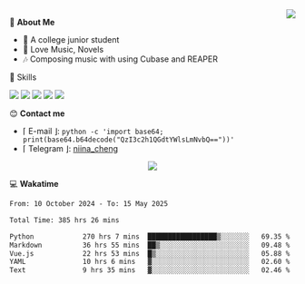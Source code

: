 <a href="#">
    <img align="right" src="https://github-readme-stats-tau-lilac-25.vercel.app/api?username=irorange27&count_private=true&show_icons=true&theme=transparent" />
</a>

💭 **About Me**

- 🏫 A college junior student
- 🍕 Love Music, Novels
- 🎶 Composing music with using Cubase and REAPER


🚀 Skills

![](https://img.shields.io/badge/-python-3e74a2?style=for-the-badge&logo=Python&logoColor=fff
)
![](https://img.shields.io/badge/-javascript-f0db4f?style=for-the-badge&logo=JavaScript&logoColor=fff
)
![](https://img.shields.io/badge/-vue3-41b883?style=for-the-badge&logo=Vue.js&logoColor=fff
)
![](https://img.shields.io/badge/-docker-2496ed?style=for-the-badge&logo=Docker&logoColor=fff
)
![](https://img.shields.io/badge/-linux-000000?style=for-the-badge&logo=Linux&logoColor=fff&color=000
)

😊 **Contact me**

- ⌈ E-mail ⌋: `python -c 'import base64; print(base64.b64decode("QzI3c2h1QGdtYWlsLmNvbQ=="))'`
- ⌈ Telegram ⌋: [niina_cheng](https://t.me/niina_cheng)

</p>
    <p align="center">
    <img src="https://profile-counter.glitch.me/{irorange27}/count.svg" />
</p>

💻 **Wakatime**

<!--START_SECTION:waka-->

```txt
From: 10 October 2024 - To: 15 May 2025

Total Time: 385 hrs 26 mins

Python            270 hrs 7 mins  █████████████████▒░░░░░░░   69.35 %
Markdown          36 hrs 55 mins  ██▒░░░░░░░░░░░░░░░░░░░░░░   09.48 %
Vue.js            22 hrs 53 mins  █▒░░░░░░░░░░░░░░░░░░░░░░░   05.88 %
YAML              10 hrs 6 mins   ▓░░░░░░░░░░░░░░░░░░░░░░░░   02.60 %
Text              9 hrs 35 mins   ▓░░░░░░░░░░░░░░░░░░░░░░░░   02.46 %
```

<!--END_SECTION:waka-->
